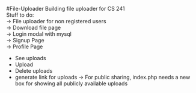 #File-Uploader
Building file uploader for CS 241  
Stuff to do:  
-> File uploader for non registered users  
-> Download file page  
-> Login modal with mysql  
-> Signup Page  
-> Profile Page
   - See uploads
   - Upload 
   - Delete uploads
   - generate link for uploads
-> For public sharing, index.php needs a new box for showing all publicly available uploads  

